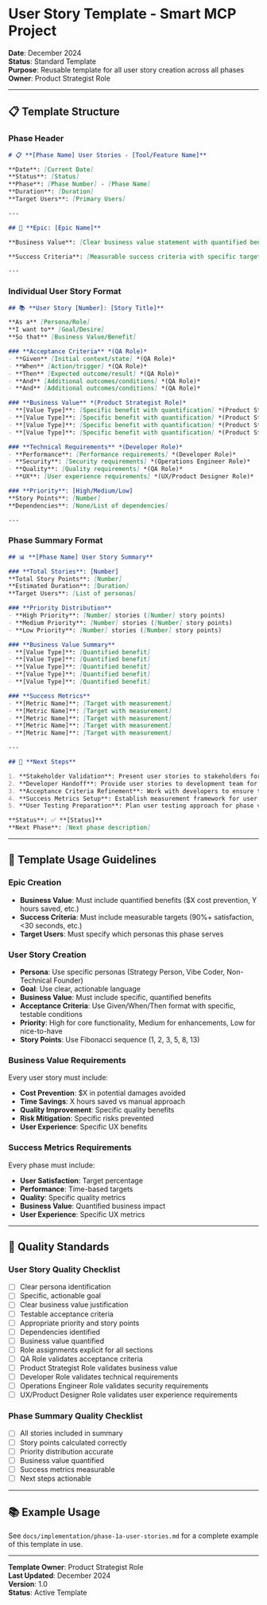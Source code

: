 # User Story Template - Smart MCP Project

**Date**: December 2024  
**Status**: Standard Template  
**Purpose**: Reusable template for all user story creation across all phases  
**Owner**: Product Strategist Role  

---

## 📋 **Template Structure**

### **Phase Header**
```markdown
# 📋 **[Phase Name] User Stories - [Tool/Feature Name]**

**Date**: [Current Date]  
**Status**: [Status]  
**Phase**: [Phase Number] - [Phase Name]  
**Duration**: [Duration]  
**Target Users**: [Primary Users]  

---

## 🎯 **Epic: [Epic Name]**

**Business Value**: [Clear business value statement with quantified benefits]

**Success Criteria**: [Measurable success criteria with specific targets]

---
```

### **Individual User Story Format**
```markdown
## 📚 **User Story [Number]: [Story Title]**

**As a** [Persona/Role]  
**I want to** [Goal/Desire]  
**So that** [Business Value/Benefit]  

### **Acceptance Criteria** *(QA Role)*
- **Given** [Initial context/state] *(QA Role)*
- **When** [Action/trigger] *(QA Role)*
- **Then** [Expected outcome/result] *(QA Role)*
- **And** [Additional outcomes/conditions] *(QA Role)*
- **And** [Additional outcomes/conditions] *(QA Role)*

### **Business Value** *(Product Strategist Role)*
- **[Value Type]**: [Specific benefit with quantification] *(Product Strategist Role)*
- **[Value Type]**: [Specific benefit with quantification] *(Product Strategist Role)*
- **[Value Type]**: [Specific benefit with quantification] *(Product Strategist Role)*
- **[Value Type]**: [Specific benefit with quantification] *(Product Strategist Role)*

### **Technical Requirements** *(Developer Role)*
- **Performance**: [Performance requirements] *(Developer Role)*
- **Security**: [Security requirements] *(Operations Engineer Role)*
- **Quality**: [Quality requirements] *(QA Role)*
- **UX**: [User experience requirements] *(UX/Product Designer Role)*

### **Priority**: [High/Medium/Low]  
**Story Points**: [Number]  
**Dependencies**: [None/List of dependencies]  

---
```

### **Phase Summary Format**
```markdown
## 📊 **[Phase Name] User Story Summary**

### **Total Stories**: [Number]  
**Total Story Points**: [Number]  
**Estimated Duration**: [Duration]  
**Target Users**: [List of personas]  

### **Priority Distribution**
- **High Priority**: [Number] stories ([Number] story points)
- **Medium Priority**: [Number] stories ([Number] story points)
- **Low Priority**: [Number] stories ([Number] story points)

### **Business Value Summary**
- **[Value Type]**: [Quantified benefit]
- **[Value Type]**: [Quantified benefit]
- **[Value Type]**: [Quantified benefit]
- **[Value Type]**: [Quantified benefit]
- **[Value Type]**: [Quantified benefit]

### **Success Metrics**
- **[Metric Name]**: [Target with measurement]
- **[Metric Name]**: [Target with measurement]
- **[Metric Name]**: [Target with measurement]
- **[Metric Name]**: [Target with measurement]
- **[Metric Name]**: [Target with measurement]

---

## 🚀 **Next Steps**

1. **Stakeholder Validation**: Present user stories to stakeholders for approval
2. **Developer Handoff**: Provide user stories to development team for task breakdown
3. **Acceptance Criteria Refinement**: Work with developers to ensure technical feasibility
4. **Success Metrics Setup**: Establish measurement framework for user story validation
5. **User Testing Preparation**: Plan user testing approach for phase validation

**Status**: ✅ **[Status]**  
**Next Phase**: [Next phase description]
```

---

## 📝 **Template Usage Guidelines**

### **Epic Creation**
- **Business Value**: Must include quantified benefits ($X cost prevention, Y hours saved, etc.)
- **Success Criteria**: Must include measurable targets (90%+ satisfaction, <30 seconds, etc.)
- **Target Users**: Must specify which personas this phase serves

### **User Story Creation**
- **Persona**: Use specific personas (Strategy Person, Vibe Coder, Non-Technical Founder)
- **Goal**: Use clear, actionable language
- **Business Value**: Must include specific, quantified benefits
- **Acceptance Criteria**: Use Given/When/Then format with specific, testable conditions
- **Priority**: High for core functionality, Medium for enhancements, Low for nice-to-have
- **Story Points**: Use Fibonacci sequence (1, 2, 3, 5, 8, 13)

### **Business Value Requirements**
Every user story must include:
- **Cost Prevention**: $X in potential damages avoided
- **Time Savings**: X hours saved vs manual approach
- **Quality Improvement**: Specific quality benefits
- **Risk Mitigation**: Specific risks prevented
- **User Experience**: Specific UX benefits

### **Success Metrics Requirements**
Every phase must include:
- **User Satisfaction**: Target percentage
- **Performance**: Time-based targets
- **Quality**: Specific quality metrics
- **Business Value**: Quantified business impact
- **User Experience**: Specific UX metrics

---

## 🎯 **Quality Standards**

### **User Story Quality Checklist**
- [ ] Clear persona identification
- [ ] Specific, actionable goal
- [ ] Clear business value justification
- [ ] Testable acceptance criteria
- [ ] Appropriate priority and story points
- [ ] Dependencies identified
- [ ] Business value quantified
- [ ] Role assignments explicit for all sections
- [ ] QA Role validates acceptance criteria
- [ ] Product Strategist Role validates business value
- [ ] Developer Role validates technical requirements
- [ ] Operations Engineer Role validates security requirements
- [ ] UX/Product Designer Role validates user experience requirements

### **Phase Summary Quality Checklist**
- [ ] All stories included in summary
- [ ] Story points calculated correctly
- [ ] Priority distribution accurate
- [ ] Business value quantified
- [ ] Success metrics measurable
- [ ] Next steps actionable

---

## 📚 **Example Usage**

See `docs/implementation/phase-1a-user-stories.md` for a complete example of this template in use.

---

**Template Owner**: Product Strategist Role  
**Last Updated**: December 2024  
**Version**: 1.0  
**Status**: Active Template

